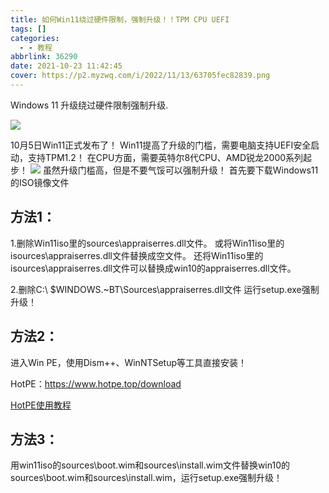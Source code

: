 ```yaml
---
title: 如何Win11绕过硬件限制，强制升级！！TPM CPU UEFI
tags: []
categories:
  - - 教程
abbrlink: 36290
date: 2021-10-23 11:42:45
cover: https://p2.myzwq.com/i/2022/11/13/63705fec82839.png
---
```

Windows 11 升级绕过硬件限制强制升级.



![](https://i.hotpe.top/i/2022/05/02/iykav2-0.jpg)

10月5日Win11正式发布了！
Win11提高了升级的门槛，需要电脑支持UEFI安全启动，支持TPM1.2！
在CPU方面，需要英特尔8代CPU、AMD锐龙2000系列起步！
![](https://i.hotpe.top/i/2022/05/02/ipilub-0.webp)
虽然升级门槛高，但是不要气馁可以强制升级！
首先要下载Windows11的ISO镜像文件

## 方法1：

1.删除Win11iso里的sources\\appraiserres.dll文件。 
或将Win11iso里的isources\\appraiserres.dll文件替换成空文件。 
还将Win11iso里的isources\\appraiserres.dll文件可以替换成win10的appraiserres.dll文件。 

2.删除C:\\ $WINDOWS.~BT\\Sources\\appraiserres.dll文件 运行setup.exe强制升级！

## 方法2：

进入Win PE，使用Dism++、WinNTSetup等工具直接安装！

 HotPE：https://www.hotpe.top/download 

[HotPE使用教程](https://www.bilibili.com/video/BV14q4y1V7dW?spm_id_from=333.999.0.0)

## 方法3：

用win11iso的sources\\boot.wim和sources\\install.wim文件替换win10的sources\\boot.wim和sources\\install.wim，运行setup.exe强制升级！
